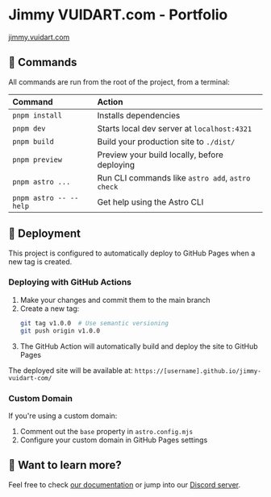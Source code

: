 # Jimmy VUIDART.com - Portfolio

[jimmy.vuidart.com](https://jimmy.vuidart.com)

## 🧞 Commands

All commands are run from the root of the project, from a terminal:

| Command                | Action                                           |
| :--------------------- | :----------------------------------------------- |
| `pnpm install`         | Installs dependencies                            |
| `pnpm dev`             | Starts local dev server at `localhost:4321`      |
| `pnpm build`           | Build your production site to `./dist/`          |
| `pnpm preview`         | Preview your build locally, before deploying     |
| `pnpm astro ...`       | Run CLI commands like `astro add`, `astro check` |
| `pnpm astro -- --help` | Get help using the Astro CLI                     |

## 🚀 Deployment

This project is configured to automatically deploy to GitHub Pages when a new tag is created.

### Deploying with GitHub Actions

1. Make your changes and commit them to the main branch
2. Create a new tag:
   ```bash
   git tag v1.0.0  # Use semantic versioning
   git push origin v1.0.0
   ```
3. The GitHub Action will automatically build and deploy the site to GitHub Pages

The deployed site will be available at: `https://[username].github.io/jimmy-vuidart-com/`

### Custom Domain

If you're using a custom domain:

1. Comment out the `base` property in `astro.config.mjs`
2. Configure your custom domain in GitHub Pages settings

## 👀 Want to learn more?

Feel free to check [our documentation](https://docs.astro.build) or jump into our [Discord server](https://astro.build/chat).
